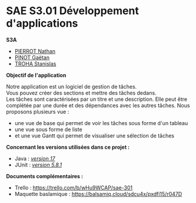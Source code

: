 # SAE S3.01 Développement d'applications

**S3A**
- [PIERROT Nathan](https://github.com/Ratz123323)
- [PINOT Gaëtan](https://https://github.com/gaetanpinot)
- [TROHA Stanislas](https://github.com/Stantrh)


**Objectif de l'application**  

Notre application est un logiciel de gestion de tâches.  
Vous pouvez créer des sections et mettre des tâches dedans.  
Les tâches sont caractérisées par un titre et une description. Elle peut être complétée par une durée et des dépendances avec les autres tâches.
Nous proposons plusieurs vue :  
- une vue de base qui permet de voir les tâches sous forme d'un tableau
- une vue sous forme de liste
- et une vue Gantt qui permet de visualiser une sélection de tâches 


**Concernant les versions utilisées dans ce projet :**  
- Java : [*version 17*](https://www.oracle.com/java/technologies/javase/jdk17-archive-downloads.html)
- JUnit : [*version 5.8.1*](https://junit.org/junit5/docs/5.8.1/api/index.html)


**Documents complémentaires :**  
- Trello : https://trello.com/b/wHu9WCAP/sae-301  
- Maquette baslamique : https://balsamiq.cloud/sdcu4x/pxdfi15/r047D  
